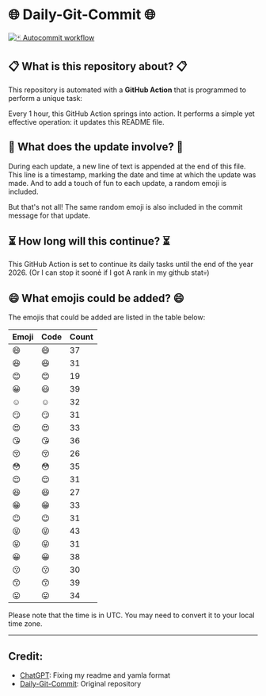 # 🌐 Daily-Git-Commit 🌐

[![🃏 Autocommit workflow](https://github.com/kleqing/git-auto-commit/actions/workflows/main.yaml/badge.svg?event=check_run)](https://github.com/kleqing/git-auto-commit/actions/workflows/main.yaml)

## 📋 What is this repository about? 📋

This repository is automated with a **GitHub Action** that is programmed to perform a unique task:

Every 1 hour, this GitHub Action springs into action. It performs a simple yet effective operation: it updates this README file.

## 🔄 What does the update involve? 🔄

During each update, a new line of text is appended at the end of this file. This line is a timestamp, marking the date and time at which the update was made. And to add a touch of fun to each update, a random emoji is included.

But that's not all! The same random emoji is also included in the commit message for that update.

## ⏳ How long will this continue? ⏳

This GitHub Action is set to continue its daily tasks until the end of the year 2026. (Or I can stop it soonẻ if I got A rank in my github stat💀)

## 😄 What emojis could be added? 😄

The emojis that could be added are listed in the table below:

| Emoji | Code | Count |
| --- | --- | --- |
| 😄 | :smile: | 37 |
| 😆 | :laughing: | 31 |
| 😊 | :blush: | 19 |
| 😀 | :smiley: | 39 |
| ☺️ | :relaxed: | 32 |
| 😏 | :smirk: | 31 |
| 😍 | :heart_eyes: | 33 |
| 😘 | :kissing_heart: | 36 |
| 😚 | :kissing_closed_eyes: | 26 |
| 😳 | :flushed: | 35 |
| 😌 | :relieved: | 31 |
| 😆 | :satisfied: | 27 |
| 😁 | :grin: | 33 |
| 😉 | :wink: | 31 |
| 😜 | :stuck_out_tongue_winking_eye: | 43 |
| 😝 | :stuck_out_tongue_closed_eyes: | 31 |
| 😀 | :grinning: | 38 |
| 😗 | :kissing: | 30 |
| 😙 | :kissing_smiling_eyes: | 39 |
| 😛 | :stuck_out_tongue: | 34 |

Please note that the time is in UTC. You may need to convert it to your local time zone.

---

## Credit:

- [ChatGPT](chatgpt.com): Fixing my readme and yamla format
- [Daily-Git-Commit](https://github.com/diegomarty/daily-git-commit): Original repository

